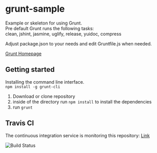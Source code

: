 grunt-sample
============

Example or skeleton for using Grunt.  
Pre default Grunt runs the following tasks:  
clean, jshint, jasmine, uglify, release, yuidoc, compress

Adjust package.json to your needs and edit Gruntfile.js when needed.

[Grunt Homepage](http://gruntjs.com/)

## Getting started

Installing the command line interface.  
`npm install -g grunt-cli`

1. Download or clone repository  
2. inside of the directory run `npm install` to install the dependencies  
3. run `grunt`  

## Travis CI

The continuous integration service is monitoring this repository: [Link](https://travis-ci.org/DBProductions/grunt-sample)

![Build Status](https://travis-ci.org/DBProductions/grunt-sample.svg?branch=master)